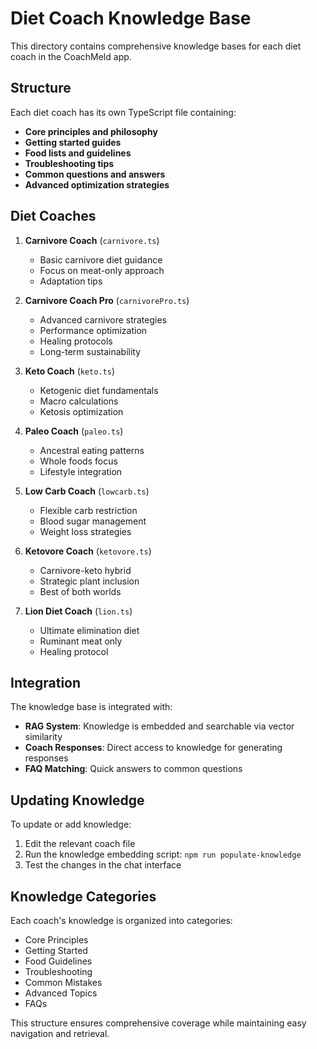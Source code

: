 # Diet Coach Knowledge Base

This directory contains comprehensive knowledge bases for each diet coach in the CoachMeld app.

## Structure

Each diet coach has its own TypeScript file containing:
- **Core principles and philosophy**
- **Getting started guides**
- **Food lists and guidelines**
- **Troubleshooting tips**
- **Common questions and answers**
- **Advanced optimization strategies**

## Diet Coaches

1. **Carnivore Coach** (`carnivore.ts`)
   - Basic carnivore diet guidance
   - Focus on meat-only approach
   - Adaptation tips

2. **Carnivore Coach Pro** (`carnivorePro.ts`)
   - Advanced carnivore strategies
   - Performance optimization
   - Healing protocols
   - Long-term sustainability

3. **Keto Coach** (`keto.ts`)
   - Ketogenic diet fundamentals
   - Macro calculations
   - Ketosis optimization

4. **Paleo Coach** (`paleo.ts`)
   - Ancestral eating patterns
   - Whole foods focus
   - Lifestyle integration

5. **Low Carb Coach** (`lowcarb.ts`)
   - Flexible carb restriction
   - Blood sugar management
   - Weight loss strategies

6. **Ketovore Coach** (`ketovore.ts`)
   - Carnivore-keto hybrid
   - Strategic plant inclusion
   - Best of both worlds

7. **Lion Diet Coach** (`lion.ts`)
   - Ultimate elimination diet
   - Ruminant meat only
   - Healing protocol

## Integration

The knowledge base is integrated with:
- **RAG System**: Knowledge is embedded and searchable via vector similarity
- **Coach Responses**: Direct access to knowledge for generating responses
- **FAQ Matching**: Quick answers to common questions

## Updating Knowledge

To update or add knowledge:
1. Edit the relevant coach file
2. Run the knowledge embedding script: `npm run populate-knowledge`
3. Test the changes in the chat interface

## Knowledge Categories

Each coach's knowledge is organized into categories:
- Core Principles
- Getting Started
- Food Guidelines
- Troubleshooting
- Common Mistakes
- Advanced Topics
- FAQs

This structure ensures comprehensive coverage while maintaining easy navigation and retrieval.